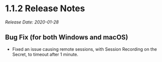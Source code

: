 [title]: # (1.1.2 Release)
[tags]: # (release notes)
[priority]: # (895)
# 1.1.2 Release Notes

*Release Date: 2020-01-28*

## Bug Fix (for both Windows and macOS)

* Fixed an issue causing remote sessions, with Session Recording on the Secret, to timeout after 1 minute.
